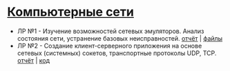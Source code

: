 # [Компьютерные сети](https://github.com/dKosarevsky/iu7/blob/master/8sem/networks.md)

 * ЛР №1 - Изучение возможностей сетевых эмуляторов. Анализ состояния сети, устранение базовых неисправностей. [отчёт](lab_01/report.md) | [файлы](lab_01)
 * ЛР №2 - Создание клиент-серверного приложения на основе сетевых (системных) сокетов, транспортные протоколы UDP, TCP. [отчёт](lab_02/report.md) | [код](lab_02/src)
